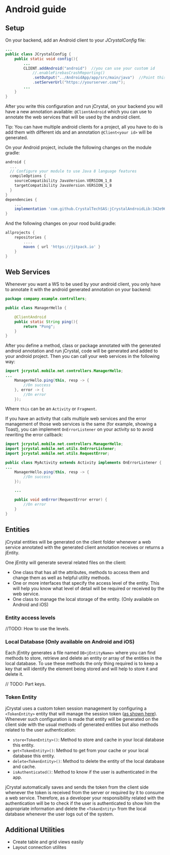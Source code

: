 # Android guide

## Setup

On your backend, add an Android client to your _JCrystalConfig_ file: 

```java
...
public class JCrystalConfig {
	public static void config(){
		...
		CLIENT.addAndroid("android")  //you can use your custom id
			//.enableFirebasCrashReporting()
			.setOutput("../AndroidApp/app/src/main/java")  //Point this to your android project src folder
			.setServerUrl("https://yourserver.com/");
    	...
	}
}
```

After you write this configuration and run jCrystal, on your backend you will have a new annotation available: `@ClientAndroid` which you can use to annotate the web services that will be used by the android client.

Tip: You can have multiple android clients for a project, all you have to do is add them with different ids and an annotation `@Client<your id>` will be generated.

On your Android project, include the following changes on the module gradle:

```gradle
android {
  ...
  // Configure your module to use Java 8 language features
  compileOptions {
    sourceCompatibility JavaVersion.VERSION_1_8
    targetCompatibility JavaVersion.VERSION_1_8
  }
}
dependencies {
    ...
    implementation 'com.github.CrystalTechSAS:jCrystalAndroidLib:342e96e77d'
}
```

And the following changes on your rood build.gradle:
```gradle
allprojects {
    repositories {
		....
		maven { url 'https://jitpack.io' }
	}
}
```


## Web Services
Whenever you want a WS to be used by your android client, you only have to annotate it with the android generated annotation on your backend:

```java
package company.example.controllers;

public class ManagerHello {

	@ClientAndroid
	public static String ping(){
		return "Pong";
	}
}
```

After you define a method, class or package annotated  with the generated android annotation and run jCrystal, code will be generated and added to your android project. Then you can call your web services in the following way:

```java
import jcrystal.mobile.net.controllers.ManagerHello;
...
    ManagerHello.ping(this, resp -> {
      	//On success
    }, error -> {
		//On error
	});
```

Where `this` can be an `Activity` or `Fragment`.

If you have an activity that calls multiple web services and the error management of those web services is the same (for example, showing a Toast), you can implement `OnErrorListener` on your activity so to avoid rewriting the error callback: 

```java
import jcrystal.mobile.net.controllers.ManagerHello;
import jcrystal.mobile.net.utils.OnErrorListener;
import jcrystal.mobile.net.utils.RequestError;

public class MyActivity extends Activity implements OnErrorListener {
...
    ManagerHello.ping(this, resp -> {
      	//On success
    });

	...

	public void onError(RequestError error) {
		//On error
    }
}
```
## Entities
jCrystal entities will be generated on the client folder whenever a web service annotated with the generated client annotation receives or returns a jEntity.

One jEntity will generate several related files on the client: 
- One class that has all the attributes, methods to access them and change them as well as helpful utility methods.
- One or more interfaces that specify the access level of the entity. This will help you know what level of detail will be required or received by the web service. 
- One class to manage the local storage of the entity. (Only available on Android and iOS)


### Entity access levels
//TODO: How to use the levels.

### Local Database (Only available on Android and iOS)
Each jEntity generates a file named `DB<jEntityName>` where you can find methods to store, retrieve and delete an entity or array of the entities in the local database. To use these methods the only thing required is to keep a key that will identify the element being stored and will help to store it and delete it. 

// TODO: Part keys. 

### Token Entity
jCrystal uses a custom token session management by configuring a `<TokenEntity>` entity that will manage the session token ([as shown here](../server/auth)). Whenever such configuration is made that entity will be generated on the client side with the usual methods of generated entities but also methods related to the user authentication:

- `store<TokenEntity>()`: Method to store and cache in your local database this entity.
- `get<TokenEntity>()`: Method to get from your cache or your local database this entity.
- `delete<TokenEntity>()`: Method to delete the entity of the local database and cache.
- `isAuthenticated()`: Method to know if the user is authenticated in the app.

jCrystal automatically saves and sends the token from the client side whenever the token is received from the server or required by it to consume a web service. Therefore, as a developer your responsibility related with the authentication will be to check if the user is authenticated to show him the appropriate information and delete the `<TokenEntity>` from the local database whenever the user logs out of the system. 

## Additional Utilities

- Create table and grid views easily
- Layout connection utilites